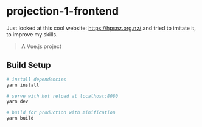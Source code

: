 # projection-1-frontend
Just looked at this cool website: https://hpsnz.org.nz/
and tried to imitate it, to improve my skills.

> A Vue.js project

## Build Setup

``` bash
# install dependencies
yarn install

# serve with hot reload at localhost:8080
yarn dev

# build for production with minification
yarn build
```

